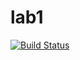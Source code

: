 # lab1

[![Build Status](https://travis-ci.com/itmo-java-basics-2020/task-1-ztoroschin.svg?branch=master)](https://travis-ci.com/itmo-java-basics-2020/task-1-ztoroschin)
